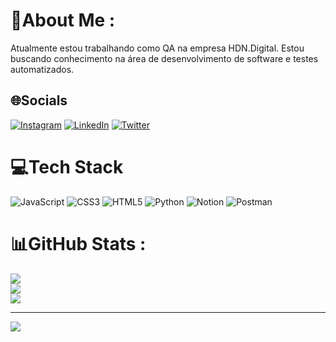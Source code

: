 # 💫About Me :
Atualmente estou trabalhando como QA na empresa HDN.Digital.
Estou buscando conhecimento na área de desenvolvimento de software e testes automatizados.

## 🌐Socials
[![Instagram](https://img.shields.io/badge/Instagram-%23E4405F.svg?logo=Instagram&logoColor=white)](https://instagram.com/stephanycallegari) [![LinkedIn](https://img.shields.io/badge/LinkedIn-%230077B5.svg?logo=linkedin&logoColor=white)](https://linkedin.com/in/https://www.linkedin.com/in/stephany-callegari-67601bb5/) [![Twitter](https://img.shields.io/badge/Twitter-%231DA1F2.svg?logo=Twitter&logoColor=white)](https://twitter.com/k_llegari) 

# 💻Tech Stack
![JavaScript](https://img.shields.io/badge/javascript-%23323330.svg?style=for-the-badge&logo=javascript&logoColor=%23F7DF1E) ![CSS3](https://img.shields.io/badge/css3-%231572B6.svg?style=for-the-badge&logo=css3&logoColor=white) ![HTML5](https://img.shields.io/badge/html5-%23E34F26.svg?style=for-the-badge&logo=html5&logoColor=white) ![Python](https://img.shields.io/badge/python-3670A0?style=for-the-badge&logo=python&logoColor=ffdd54) ![Notion](https://img.shields.io/badge/Notion-%23000000.svg?style=for-the-badge&logo=notion&logoColor=white) ![Postman](https://img.shields.io/badge/Postman-FF6C37?style=for-the-badge&logo=postman&logoColor=white)
# 📊GitHub Stats :
![](https://github-readme-stats.vercel.app/api?username=StephanyCallegari&theme=blue-green&hide_border=false&include_all_commits=false&count_private=false)<br/>
![](https://github-readme-streak-stats.herokuapp.com/?user=StephanyCallegari&theme=blue-green&hide_border=false)<br/>
![](https://github-readme-stats.vercel.app/api/top-langs/?username=StephanyCallegari&theme=blue-green&hide_border=false&include_all_commits=false&count_private=false&layout=compact)

---
[![](https://visitcount.itsvg.in/api?id=StephanyCallegari&icon=0&color=1)](https://visitcount.itsvg.in)
